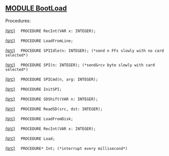 
## [MODULE BootLoad](https://github.com/io-core/System/blob/main/BootLoad.Mod)

Procedures:


[(src)](https://github.com/io-core/System/blob/main/BootLoad.Mod#L19) `  PROCEDURE RecInt(VAR x: INTEGER);`


[(src)](https://github.com/io-core/System/blob/main/BootLoad.Mod#L29) `  PROCEDURE LoadFromLine;`


[(src)](https://github.com/io-core/System/blob/main/BootLoad.Mod#L41) `  PROCEDURE SPIIdle(n: INTEGER); (*send n FFs slowly with no card selected*)`


[(src)](https://github.com/io-core/System/blob/main/BootLoad.Mod#L48) `  PROCEDURE SPI(n: INTEGER); (*send&rcv byte slowly with card selected*)`


[(src)](https://github.com/io-core/System/blob/main/BootLoad.Mod#L53) `  PROCEDURE SPICmd(n, arg: INTEGER);`


[(src)](https://github.com/io-core/System/blob/main/BootLoad.Mod#L65) `  PROCEDURE InitSPI;`


[(src)](https://github.com/io-core/System/blob/main/BootLoad.Mod#L82) `  PROCEDURE SDShift(VAR n: INTEGER);`


[(src)](https://github.com/io-core/System/blob/main/BootLoad.Mod#L90) `  PROCEDURE ReadSD(src, dst: INTEGER);`


[(src)](https://github.com/io-core/System/blob/main/BootLoad.Mod#L104) `  PROCEDURE LoadFromDisk;`


[(src)](https://github.com/io-core/System/blob/main/BootLoad.Mod#L131) `  PROCEDURE RecInt(VAR x: INTEGER);`


[(src)](https://github.com/io-core/System/blob/main/BootLoad.Mod#L141) `  PROCEDURE Load;`


[(src)](https://github.com/io-core/System/blob/main/BootLoad.Mod#L190) `  PROCEDURE* Int; (*interrupt every millisecond*)`

